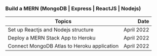 ### Build a MERN (MongoDB | Express | ReactJS | Nodejs)
| Topics          | Date                |
| -------         | -------------------:|
| Set up Reactjs and Nodejs structure | April 2022 |
| Deploy a MERN Stack App to Heroku | April 2022 |
| Connect MongoDB Atlas to Heroku application | April 2022 |
